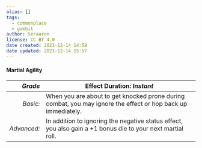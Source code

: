 ```yaml
---
alias: []
tags:
  - commonplace
  - gambit
author: Seraaron
license: CC BY 4.0
date created: 2021-12-14 14:58
date updated: 2021-12-14 15:57
---
```


#### Martial Agility

|   _Grade_ | Effect Duration: _Instant_                                                                                                      |
| ----------: | ------------------------------------------------------------------------------------------------------------ |
|    _Basic:_ | When you are about to get knocked prone during combat, you may ignore the effect or hop back up immediately. |
| _Advanced:_ | In addition to ignoring the negative status effect, you also gain a +1 bonus die to your next martial roll.  |
